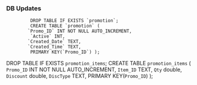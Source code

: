 ### DB Updates

             DROP TABLE IF EXISTS `promotion`;
             CREATE TABLE `promotion` (
            `Promo_ID` INT NOT NULL AUTO_INCREMENT,
             `Active` INT,
            `Created_Date` TEXT,
            `Created_Time` TEXT,
             PRIMARY KEY(`Promo_ID`) );

 
DROP TABLE IF EXISTS `promotion_items`;
CREATE TABLE `promotion_items` (
	`Promo_ID`	INT NOT NULL AUTO_INCREMENT,
    `Item_ID`	TEXT,
	`Qty`	double,
	`Discount`	double,
	`DiscType`	TEXT,
	PRIMARY KEY(`Promo_ID`)
);
